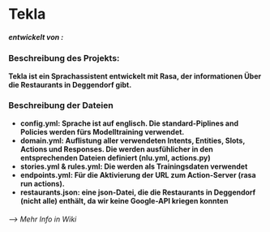 # Tekla
##### <b> entwickelt von : <br />



### Beschreibung des Projekts:

Tekla ist ein Sprachassistent entwickelt mit Rasa, der informationen Über die Restaurants in Deggendorf gibt.


### Beschreibung der Dateien

* config.yml: Sprache ist auf englisch. Die standard-Piplines and Policies werden fürs Modelltraining verwendet.
* domain.yml: Auflistung aller verwendeten Intents, Entities, Slots, Actions und Responses. Die werden ausfühlicher in den entsprechenden Dateien definiert (nlu.yml, actions.py)
* stories.yml & rules.yml: Die werden als Trainingsdaten verwendet
* endpoints.yml: Für die Aktivierung der URL zum Action-Server (rasa run actions).
* restaurants.json: eine json-Datei, die die Restaurants in Deggendorf (nicht alle) enthält, da wir keine Google-API kriegen konnten

###### --> Mehr Info in Wiki
